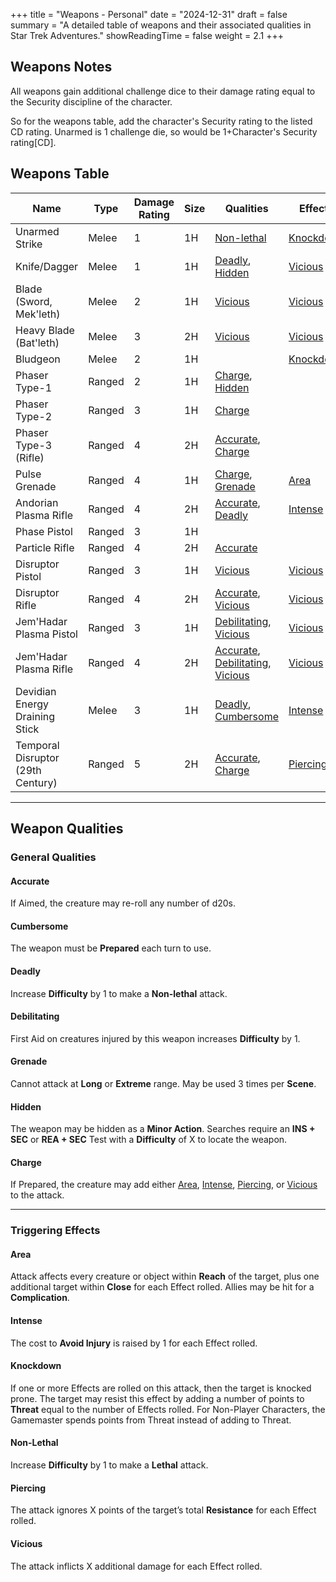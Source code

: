 +++
title = "Weapons - Personal"
date = "2024-12-31"
draft = false
summary = "A detailed table of weapons and their associated qualities in Star Trek Adventures."
showReadingTime = false
weight = 2.1
+++

## Weapons Notes

All weapons gain additional challenge dice to their damage rating equal to the Security discipline of the character.

So for the weapons table, add the character's Security rating to the listed CD rating. Unarmed is 1 challenge die, so would be 1+Character's Security rating[CD].

## Weapons Table

| **Name**                  | **Type**    | **Damage Rating** | **Size** | **Qualities**                                     | **Effects**                   |
|---------------------------|-------------|-------------------|----------|-------------------------------------------------|-------------------------------|
| Unarmed Strike            | Melee       | 1                 | 1H       | [Non-lethal](#non-lethal)                       | [Knockdown](#knockdown)       |
| Knife/Dagger              | Melee       | 1                 | 1H       | [Deadly](#deadly), [Hidden](#hidden)            | [Vicious](#vicious) 1         |
| Blade (Sword, Mek'leth)   | Melee       | 2                 | 1H       | [Vicious](#vicious)                             | [Vicious](#vicious) 1         |
| Heavy Blade (Bat'leth)    | Melee       | 3                 | 2H       | [Vicious](#vicious)                             | [Vicious](#vicious) 1         |
| Bludgeon                  | Melee       | 2                 | 1H       |                                                 | [Knockdown](#knockdown)       |
| Phaser Type-1             | Ranged      | 2                 | 1H       | [Charge](#charge), [Hidden](#hidden)            |                               |
| Phaser Type-2             | Ranged      | 3                 | 1H       | [Charge](#charge)                               |                               |
| Phaser Type-3 (Rifle)     | Ranged      | 4                 | 2H       | [Accurate](#accurate), [Charge](#charge)        |                               |
| Pulse Grenade             | Ranged      | 4                 | 1H       | [Charge](#charge), [Grenade](#grenade)          | [Area](#area)                 |
| Andorian Plasma Rifle     | Ranged      | 4                 | 2H       | [Accurate](#accurate), [Deadly](#deadly)        | [Intense](#intense)           |
| Phase Pistol              | Ranged      | 3                 | 1H       |                                                 |                               |
| Particle Rifle            | Ranged      | 4                 | 2H       | [Accurate](#accurate)                           |                               |
| Disruptor Pistol          | Ranged      | 3                 | 1H       | [Vicious](#vicious)                             | [Vicious](#vicious) 1         |
| Disruptor Rifle           | Ranged      | 4                 | 2H       | [Accurate](#accurate), [Vicious](#vicious)      | [Vicious](#vicious) 1         |
| Jem'Hadar Plasma Pistol   | Ranged      | 3                 | 1H       | [Debilitating](#debilitating), [Vicious](#vicious) | [Vicious](#vicious) 1         |
| Jem'Hadar Plasma Rifle    | Ranged      | 4                 | 2H       | [Accurate](#accurate), [Debilitating](#debilitating), [Vicious](#vicious) | [Vicious](#vicious) 1         |
| Devidian Energy Draining Stick | Melee  | 3                 | 1H       | [Deadly](#deadly), [Cumbersome](#cumbersome)    | [Intense](#intense)           |
| Temporal Disruptor (29th Century) | Ranged | 5              | 2H       | [Accurate](#accurate), [Charge](#charge)        | [Piercing](#piercing) 2       |

---

## Weapon Qualities

### General Qualities

#### Accurate
If Aimed, the creature may re-roll any number of d20s.

#### Cumbersome
The weapon must be **Prepared** each turn to use.

#### Deadly
Increase **Difficulty** by 1 to make a **Non-lethal** attack.

#### Debilitating
First Aid on creatures injured by this weapon increases **Difficulty** by 1.

#### Grenade
Cannot attack at **Long** or **Extreme** range. May be used 3 times per **Scene**.

#### Hidden
The weapon may be hidden as a **Minor Action**. Searches require an **INS + SEC** or **REA + SEC** Test with a **Difficulty** of X to locate the weapon.

#### Charge
If Prepared, the creature may add either [Area](#area), [Intense](#intense), [Piercing](#piercing), or [Vicious](#vicious) to the attack.

---

### Triggering Effects

#### Area
Attack affects every creature or object within **Reach** of the target, plus one additional target within **Close** for each Effect rolled. Allies may be hit for a **Complication**.

#### Intense
The cost to **Avoid Injury** is raised by 1 for each Effect rolled.

#### Knockdown
If one or more Effects are rolled on this attack, then the target is knocked prone. The target may resist this effect by adding a number of points to **Threat** equal to the number of Effects rolled. For Non-Player Characters, the Gamemaster spends points from Threat instead of adding to Threat.

#### Non-Lethal
Increase **Difficulty** by 1 to make a **Lethal** attack.

#### Piercing
The attack ignores X points of the target’s total **Resistance** for each Effect rolled.

#### Vicious
The attack inflicts X additional damage for each Effect rolled.